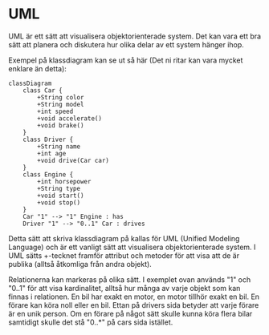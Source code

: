 # UML

UML är ett sätt att visualisera objektorienterade system. Det kan vara ett bra sätt att planera och diskutera hur olika delar av ett system hänger ihop.

Exempel på klassdiagram kan se ut så här (Det ni ritar kan vara mycket enklare än detta):

```mermaid
classDiagram
    class Car {
        +String color
        +String model
        +int speed
        +void accelerate()
        +void brake()
    }
    class Driver {
        +String name
        +int age
        +void drive(Car car)
    }
    class Engine {
        +int horsepower
        +String type
        +void start()
        +void stop()
    }
    Car "1" --> "1" Engine : has
    Driver "1" --> "0..1" Car : drives
```

Detta sätt att skriva klassdiagram på kallas för UML (Unified Modeling Language) och är ett vanligt sätt att visualisera objektorienterade system. I UML sätts +-tecknet framför attribut och metoder för att visa att de är publika (alltså åtkomliga från andra objekt).

Relationerna kan markeras på olika sätt. I exemplet ovan används "1" och "0..1" för att visa kardinalitet, alltså hur många av varje objekt som kan finnas i relationen. En bil har exakt en motor, en motor tillhör exakt en bil. En förare kan köra noll eller en bil. Ettan på drivers sida betyder att varje förare är en unik person. Om en förare på något sätt skulle kunna köra flera bilar samtidigt skulle det stå "0..*" på cars sida istället.